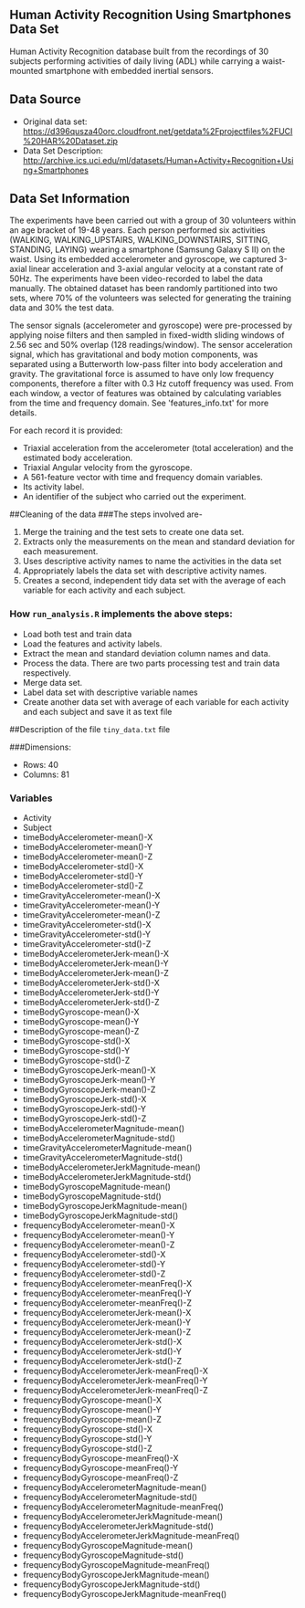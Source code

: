 
##  Human Activity Recognition Using Smartphones Data Set 
Human Activity Recognition database built from the recordings of 30 subjects performing activities of daily living (ADL) while carrying a waist-mounted smartphone with embedded inertial sensors.

## Data Source
* Original data set: https://d396qusza40orc.cloudfront.net/getdata%2Fprojectfiles%2FUCI%20HAR%20Dataset.zip
* Data Set Description: http://archive.ics.uci.edu/ml/datasets/Human+Activity+Recognition+Using+Smartphones
 
## Data Set Information
The experiments have been carried out with a group of 30 volunteers within an age bracket of 19-48 years. Each person performed six activities (WALKING, WALKING_UPSTAIRS, WALKING_DOWNSTAIRS, SITTING, STANDING, LAYING) wearing a smartphone (Samsung Galaxy S II) on the waist. Using its embedded accelerometer and gyroscope, we captured 3-axial linear acceleration and 3-axial angular velocity at a constant rate of 50Hz. The experiments have been video-recorded to label the data manually. The obtained dataset has been randomly partitioned into two sets, where 70% of the volunteers was selected for generating the training data and 30% the test data. 

The sensor signals (accelerometer and gyroscope) were pre-processed by applying noise filters and then sampled in fixed-width sliding windows of 2.56 sec and 50% overlap (128 readings/window). The sensor acceleration signal, which has gravitational and body motion components, was separated using a Butterworth low-pass filter into body acceleration and gravity. The gravitational force is assumed to have only low frequency components, therefore a filter with 0.3 Hz cutoff frequency was used. From each window, a vector of features was obtained by calculating variables from the time and frequency domain. See 'features_info.txt' for more details. 

For each record it is provided:

- Triaxial acceleration from the accelerometer (total acceleration) and the estimated body acceleration.
- Triaxial Angular velocity from the gyroscope. 
- A 561-feature vector with time and frequency domain variables. 
- Its activity label. 
- An identifier of the subject who carried out the experiment.
 
##Cleaning of the data
###The steps involved are-
1. Merge the training and the test sets to create one data set.
2. Extracts only the measurements on the mean and standard deviation for each measurement.
3. Uses descriptive activity names to name the activities in the data set
4. Appropriately labels the data set with descriptive activity names.
5. Creates a second, independent tidy data set with the average of each variable for each activity and each subject.

### How `run_analysis.R` implements the above steps:
* Load both test and train data
* Load the features and activity labels.
* Extract the mean and standard deviation column names and data.
* Process the data. There are two parts processing test and train data respectively.
* Merge data set.
* Label data set with descriptive variable names
* Create another data set with average of each variable for each activity and each subject and save it as text file
 
##Description of the file `tiny_data.txt` file

###Dimensions:
* Rows: 40
* Columns: 81

### Variables
* Activity                                          
* Subject                                           
* timeBodyAccelerometer-mean()-X                    
* timeBodyAccelerometer-mean()-Y                    
* timeBodyAccelerometer-mean()-Z                    
* timeBodyAccelerometer-std()-X                     
* timeBodyAccelerometer-std()-Y                     
* timeBodyAccelerometer-std()-Z                     
* timeGravityAccelerometer-mean()-X                 
* timeGravityAccelerometer-mean()-Y                 
* timeGravityAccelerometer-mean()-Z                 
* timeGravityAccelerometer-std()-X                  
* timeGravityAccelerometer-std()-Y                  
* timeGravityAccelerometer-std()-Z                  
* timeBodyAccelerometerJerk-mean()-X                
* timeBodyAccelerometerJerk-mean()-Y                
* timeBodyAccelerometerJerk-mean()-Z                
* timeBodyAccelerometerJerk-std()-X                 
* timeBodyAccelerometerJerk-std()-Y                 
* timeBodyAccelerometerJerk-std()-Z                 
* timeBodyGyroscope-mean()-X                        
* timeBodyGyroscope-mean()-Y                        
* timeBodyGyroscope-mean()-Z                        
* timeBodyGyroscope-std()-X                         
* timeBodyGyroscope-std()-Y                         
* timeBodyGyroscope-std()-Z                         
* timeBodyGyroscopeJerk-mean()-X                    
* timeBodyGyroscopeJerk-mean()-Y                    
* timeBodyGyroscopeJerk-mean()-Z                    
* timeBodyGyroscopeJerk-std()-X                     
* timeBodyGyroscopeJerk-std()-Y                     
* timeBodyGyroscopeJerk-std()-Z                     
* timeBodyAccelerometerMagnitude-mean()             
* timeBodyAccelerometerMagnitude-std()              
* timeGravityAccelerometerMagnitude-mean()          
* timeGravityAccelerometerMagnitude-std()           
* timeBodyAccelerometerJerkMagnitude-mean()         
* timeBodyAccelerometerJerkMagnitude-std()          
* timeBodyGyroscopeMagnitude-mean()                 
* timeBodyGyroscopeMagnitude-std()                  
* timeBodyGyroscopeJerkMagnitude-mean()             
* timeBodyGyroscopeJerkMagnitude-std()              
* frequencyBodyAccelerometer-mean()-X               
* frequencyBodyAccelerometer-mean()-Y               
* frequencyBodyAccelerometer-mean()-Z               
* frequencyBodyAccelerometer-std()-X                
* frequencyBodyAccelerometer-std()-Y                
* frequencyBodyAccelerometer-std()-Z                
* frequencyBodyAccelerometer-meanFreq()-X           
* frequencyBodyAccelerometer-meanFreq()-Y           
* frequencyBodyAccelerometer-meanFreq()-Z           
* frequencyBodyAccelerometerJerk-mean()-X           
* frequencyBodyAccelerometerJerk-mean()-Y           
* frequencyBodyAccelerometerJerk-mean()-Z           
* frequencyBodyAccelerometerJerk-std()-X            
* frequencyBodyAccelerometerJerk-std()-Y            
* frequencyBodyAccelerometerJerk-std()-Z            
* frequencyBodyAccelerometerJerk-meanFreq()-X       
* frequencyBodyAccelerometerJerk-meanFreq()-Y       
* frequencyBodyAccelerometerJerk-meanFreq()-Z       
* frequencyBodyGyroscope-mean()-X                   
* frequencyBodyGyroscope-mean()-Y                   
* frequencyBodyGyroscope-mean()-Z                   
* frequencyBodyGyroscope-std()-X                    
* frequencyBodyGyroscope-std()-Y                    
* frequencyBodyGyroscope-std()-Z                    
* frequencyBodyGyroscope-meanFreq()-X               
* frequencyBodyGyroscope-meanFreq()-Y               
* frequencyBodyGyroscope-meanFreq()-Z               
* frequencyBodyAccelerometerMagnitude-mean()        
* frequencyBodyAccelerometerMagnitude-std()         
* frequencyBodyAccelerometerMagnitude-meanFreq()    
* frequencyBodyAccelerometerJerkMagnitude-mean()    
* frequencyBodyAccelerometerJerkMagnitude-std()     
* frequencyBodyAccelerometerJerkMagnitude-meanFreq()
* frequencyBodyGyroscopeMagnitude-mean()            
* frequencyBodyGyroscopeMagnitude-std()             
* frequencyBodyGyroscopeMagnitude-meanFreq()        
* frequencyBodyGyroscopeJerkMagnitude-mean()        
* frequencyBodyGyroscopeJerkMagnitude-std()         
* frequencyBodyGyroscopeJerkMagnitude-meanFreq()    
